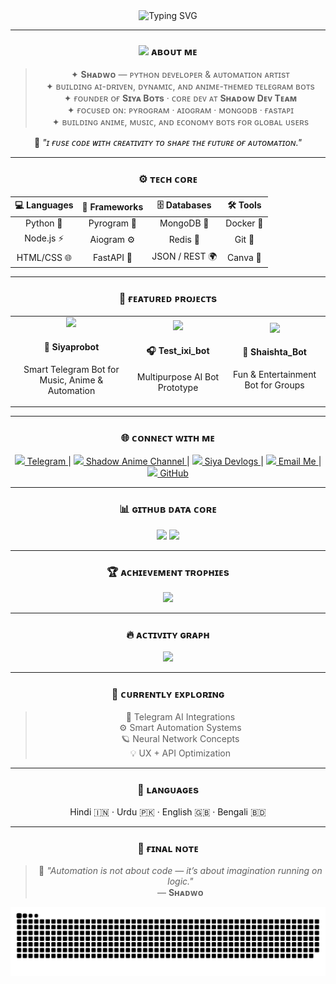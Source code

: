 <!-- 🪐 SHADWO | Futuristic GitHub Profile -->
<div align="center">

<img src="https://readme-typing-svg.demolab.com?font=Orbitron&weight=600&size=26&pause=1100&color=0FF4C6&center=true&vCenter=true&width=520&lines=👾+Shadwo+—+Automation+Artist+⚡;Creating+Intelligent+Bots+%26+Systems+🧠;Building+the+Future+in+Python+🚀" alt="Typing SVG" />

---

### <img src="https://cdn.jsdelivr.net/gh/twitter/twemoji@14.0.2/assets/svg/1f468-200d-1f4bb.svg" width="24"/> ᴀʙᴏᴜᴛ ᴍᴇ
> ✦ **Sʜᴀᴅᴡᴏ** — ᴘʏᴛʜᴏɴ ᴅᴇᴠᴇʟᴏᴘᴇʀ & ᴀᴜᴛᴏᴍᴀᴛɪᴏɴ ᴀʀᴛɪsᴛ  
> ✦ ʙᴜɪʟᴅɪɴɢ ᴀɪ-ᴅʀɪᴠᴇɴ, ᴅʏɴᴀᴍɪᴄ, ᴀɴᴅ ᴀɴɪᴍᴇ-ᴛʜᴇᴍᴇᴅ ᴛᴇʟᴇɢʀᴀᴍ ʙᴏᴛs  
> ✦ ғᴏᴜɴᴅᴇʀ ᴏғ <b>Sɪʏᴀ Bᴏᴛs</b> · ᴄᴏʀᴇ ᴅᴇᴠ ᴀᴛ <b>Sʜᴀᴅᴏᴡ Dᴇᴠ Tᴇᴀᴍ</b>  
> ✦ ғᴏᴄᴜsᴇᴅ ᴏɴ: ᴘʏʀᴏɢʀᴀᴍ · ᴀɪᴏɢʀᴀᴍ · ᴍᴏɴɢᴏᴅʙ · ғᴀsᴛᴀᴘɪ  
> ✦ ʙᴜɪʟᴅɪɴɢ ᴀɴɪᴍᴇ, ᴍᴜsɪᴄ, ᴀɴᴅ ᴇᴄᴏɴᴏᴍʏ ʙᴏᴛs ғᴏʀ ɢʟᴏʙᴀʟ ᴜsᴇʀs

🧬 *"ɪ ғᴜsᴇ ᴄᴏᴅᴇ ᴡɪᴛʜ ᴄʀᴇᴀᴛɪᴠɪᴛʏ ᴛᴏ sʜᴀᴘᴇ ᴛʜᴇ ғᴜᴛᴜʀᴇ ᴏғ ᴀᴜᴛᴏᴍᴀᴛɪᴏɴ."*

---

### ⚙️ ᴛᴇᴄʜ ᴄᴏʀᴇ

| 💻 Languages | 🧠 Frameworks | 🗄️ Databases | 🛠️ Tools |
|:-------------:|:--------------:|:--------------:|:----------:|
| Python 🐍 | Pyrogram 💬 | MongoDB 🍃 | Docker 🐳 |
| Node.js ⚡ | Aiogram ⚙️ | Redis 🔺 | Git 🧩 |
| HTML/CSS 🌐 | FastAPI 🚀 | JSON / REST 🌍 | Canva 🎨 |

---

### 🧩 ғᴇᴀᴛᴜʀᴇᴅ ᴘʀᴏᴊᴇᴄᴛs

<div align="center">
<table>
<tr>
<td align="center">
<a href="https://t.me/Siyaprobot"><img src="https://cdn.jsdelivr.net/gh/devicons/devicon/icons/python/python-original.svg" width="48"/></a>
<h4>🤖 Siyaprobot</h4>
<p>Smart Telegram Bot for Music, Anime & Automation</p>
</td>
<td align="center">
<a href="https://t.me/Test_ixi_bot"><img src="https://cdn.jsdelivr.net/gh/devicons/devicon/icons/docker/docker-original.svg" width="48"/></a>
<h4>🎧 Test_ixi_bot</h4>
<p>Multipurpose AI Bot Prototype</p>
</td>
<td align="center">
<a href="https://t.me/shaishta_sexy_bot"><img src="https://cdn.jsdelivr.net/gh/devicons/devicon/icons/mongodb/mongodb-original.svg" width="48"/></a>
<h4>💬 Shaishta_Bot</h4>
<p>Fun & Entertainment Bot for Groups</p>
</td>
</tr>
</table>
</div>

---

### 🌐 ᴄᴏɴɴᴇᴄᴛ ᴡɪᴛʜ ᴍᴇ

<a href="https://t.me/Siyaprobot">
  <img src="https://cdn.jsdelivr.net/gh/simple-icons/simple-icons/icons/telegram.svg" width="28"/> Telegram
</a> |
<a href="https://t.me/ShadowAnime">
  <img src="https://cdn.jsdelivr.net/gh/simple-icons/simple-icons/icons/telegram.svg" width="28"/> Shadow Anime Channel
</a> |
<a href="https://t.me/SiyaDevlogs">
  <img src="https://cdn.jsdelivr.net/gh/simple-icons/simple-icons/icons/notion.svg" width="28"/> Siya Devlogs
</a> |
<a href="mailto:looktouhid@gmail.com">
  <img src="https://cdn.jsdelivr.net/gh/simple-icons/simple-icons/icons/gmail.svg" width="28"/> Email Me
</a> |
<a href="https://github.com/shadwo-rot">
  <img src="https://cdn.jsdelivr.net/gh/devicons/devicon/icons/github/github-original.svg" width="28"/> GitHub
</a>

---

### 📊 ɢɪᴛʜᴜʙ ᴅᴀᴛᴀ ᴄᴏʀᴇ

<p align="center">
  <img src="https://github-readme-stats.vercel.app/api?username=shadwo-rot&show_icons=true&theme=tokyonight&hide_border=true&bg_color=00000000" height="165">
  <img src="https://github-readme-stats.vercel.app/api/top-langs/?username=shadwo-rot&layout=compact&theme=tokyonight&hide_border=true&bg_color=00000000" height="165">
</p>

---

### 🏆 ᴀᴄʜɪᴇᴠᴇᴍᴇɴᴛ ᴛʀᴏᴘʜɪᴇs
<p align="center">
  <img src="https://github-profile-trophy.vercel.app/?username=shadwo-rot&theme=tokyonight&margin-w=10&no-frame=true" />
</p>

---

### 🔥 ᴀᴄᴛɪᴠɪᴛʏ ɢʀᴀᴘʜ
<p align="center">
  <img src="https://github-readme-activity-graph.vercel.app/graph?username=shadwo-rot&bg_color=00000000&color=00ffff&line=38bdf8&point=facc15&area=true&hide_border=true" />
</p>

---

### 🧠 ᴄᴜʀʀᴇɴᴛʟʏ ᴇxᴘʟᴏʀɪɴɢ
> 🧩 Telegram AI Integrations  
> ⚙️ Smart Automation Systems  
> 🪐 Neural Network Concepts  
> 💡 UX + API Optimization  

---

### 🌙 ʟᴀɴɢᴜᴀɢᴇs
Hindi 🇮🇳 · Urdu 🇵🇰 · English 🇬🇧 · Bengali 🇧🇩  

---

### 💬 ғɪɴᴀʟ ɴᴏᴛᴇ
> 🩵 *"Automation is not about code — it’s about imagination running on logic."*  
> — **Sʜᴀᴅᴡᴏ**

<img src="https://raw.githubusercontent.com/Platane/snk/output/github-contribution-grid-snake-dark.svg" width="800"/>

</div>
